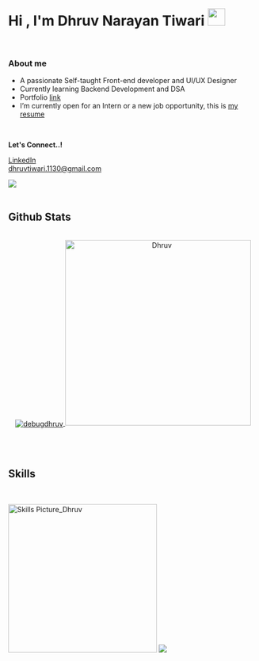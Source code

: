 <h1 align="left"><b>Hi , I'm Dhruv Narayan Tiwari </b><img src="https://media.giphy.com/media/hvRJCLFzcasrR4ia7z/giphy.gif" width="35"></h1>
<br>
<h3><b>About me</b></h3>

- A passionate Self-taught Front-end developer and UI/UX Designer
- Currently learning Backend Development and DSA
- Portfolio [link](https://www.bento.me/dhruvux)
- I’m currently open for an Intern or a new job opportunity, this is [my resume](https://drive.google.com/file/d/1-QByyVVofb7F-AiSW3mEQLnv4UZqhckx/view?usp=sharing)

<br/>

<b>Let's Connect..!</b>
<div align='left'>
<a href="https://linkedin.com/in/dhruvux" target="_blank">
LinkedIn
</a>
<br>
<a href="mailto:dhruvtiwari.1130@gmail.com" target="_blank">
dhruvtiwari.1130@gmail.com
</a>
</div>

<img src="https://user-images.githubusercontent.com/73097560/115834477-dbab4500-a447-11eb-908a-139a6edaec5c.gif"><br><br>
<h2><b> Github Stats </b></h2>
<br>
<div align="center">
<a href="https://github.com/debugdhruv/">
  <img align="center" src="https://github-readme-stats.vercel.app/api?username=debugdhruv&show_icons=true&locale=en" alt="debugdhruv" />
  <img src="https://github-readme-stats.vercel.app/api/top-langs?username=debugdhruv&show_icons=true&locale=en&layout=compact&line_height=20&title_color=7A7ADB&icon_color=2234AE&text_color=D3D3D3&bg_color=0,000000,130F40" width="375"  alt="Dhruv"/>
</a>
</div>
<br /><br /><br />
<h2><b>Skills</b></h2>
<br>
<p align="left">
<img src="https://i.ibb.co/FbJZm0pL/Chat-GPT-Image-Jun-28-2025-01-07-02-PM.png" alt="Skills Picture_Dhruv" border="0" width="300px">
<img src="https://user-images.githubusercontent.com/73097560/115834477-dbab4500-a447-11eb-908a-139a6edaec5c.gif">
